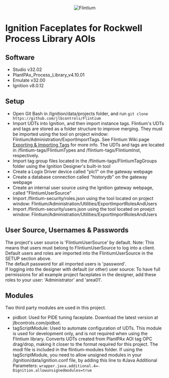 <p align="center">
  <img src="https://user-images.githubusercontent.com/46946127/83900821-f093c280-a727-11ea-9bd5-7f5cd4714d05.png" alt="Flintium"/><br/>
</p>  

# Ignition Faceplates for Rockwell Process Library AOIs

## Software  
* Studio v32.02  
* PlantPAx_Process_Library_v4.10.01  
* Emulate v32.00  
* Ignition v8.0.12  

## Setup  
* Open Git Bash in /Ignition/data/projects folder, and run ```git clone https://github.com/jlbcontrols/Flintium```  
* Import UDTs into Ignition, and then import instance tags. Flintium's UDTs and tags are stored as a folder structure to improve merging. They must be imported using the tool on project window: Flintium/Administration/ExportImportTags. See Flintium Wiki page [Exporting & Importing Tags](https://github.com/jlbcontrols/Flintium/wiki/Exporting-&-Importing-Tags) for more info. The UDTs and tags are located in /flintium-tags/FlintiumTypes and /flintium-tags/FlintiumInst, respectively.  
* Import tag group files located in the /flintium-tags/FlintiumTagGroups folder using the Ignition Designer's built-in tool  
* Create a Logix Driver device called "plc1" on the gateway webpage  
* Create a database connection called "historydb" on the gateway webpage  
* Create an internal user source using the Ignition gateway webpage, called "FlintiumUserSource"  
* Import /flintium-security/roles.json using the tool located on project window: Flintium/Administration/Utilities/ExportImportRolesAndUsers  
* Import /flintium-security/users.json using the tool located on proejct window: Flintium/Administration/Utilities/ExportImportRolesAndUsers

## User Source, Usernames & Passwords 
The project's user source is 'FlintiumUserSource' by default. Note: This means that users must belong to FlintiumUserSource to log into a client.  
Default users and roles are imported into the FlintiumUserSource in the SETUP section above.  
The default password for all imported users is 'password'.  
If logging into the designer with default (or other) user source: To have full permissions for all example project faceplates in the designer, add these roles to your user: 'Administrator' and 'area01'.  

## Modules 
Two third party modules are used in this project.  
* pidbot: Used for PIDE tuning faceplate. Download the latest version at jlbcontrols.com/pidbot.  
* tagScriptModule: Used to automate configuration of UDTs. This module is used for development only, and is not required when using the Flintium library. Converts UDTs created from PlantPAx AOI tag OPC drag/drop, making it closer to the format required for this project. The modl file is included in the flintium-modules folder. If using the tagScriptModule, you need to allow unsigned modules in your /Ignition/data/ignition.conf file, by adding this line to #Java Additional Parameters: ```wrapper.java.additional.4=-Dignition.allowunsignedmodules=true```
